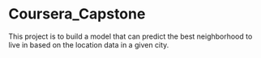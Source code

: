 # Coursera_Capstone
This project is to build a model that can predict the best neighborhood to live in based on the location data in a given city. 
